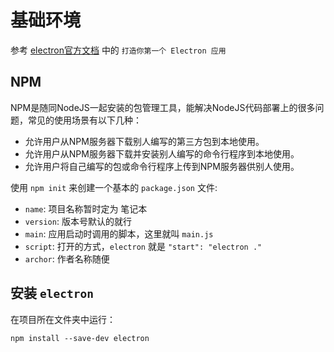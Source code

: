 # 基础环境

参考 [electron官方文档](https://electronjs.org/docs) 中的 `打造你第一个 Electron 应用` 


## NPM 

NPM是随同NodeJS一起安装的包管理工具，能解决NodeJS代码部署上的很多问题，常见的使用场景有以下几种：

- 允许用户从NPM服务器下载别人编写的第三方包到本地使用。
- 允许用户从NPM服务器下载并安装别人编写的命令行程序到本地使用。
- 允许用户将自己编写的包或命令行程序上传到NPM服务器供别人使用。

使用 `npm init` 来创建一个基本的 `package.json` 文件:
- `name`: 项目名称暂时定为 笔记本
- `version`: 版本号默认的就行
- `main`: 应用启动时调用的脚本，这里就叫 `main.js`
- `script`: 打开的方式，`electron` 就是 `"start": "electron ."`
- `archor`: 作者名称随便

## 安装 `electron`

在项目所在文件夹中运行：
```
npm install --save-dev electron
```
